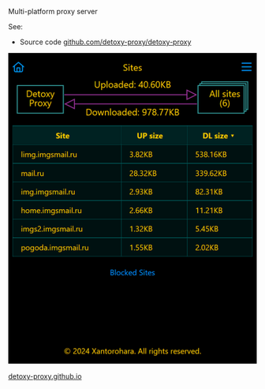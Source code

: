 Multi-platform proxy server

See:

- Source code [github.com/detoxy-proxy/detoxy-proxy](https://github.com/detoxy-proxy/detoxy-proxy)

![detoxy-proxy-sites.png](assets/images/detoxy-proxy-sites.png)

[detoxy-proxy.github.io](https://detoxy-proxy.github.io)